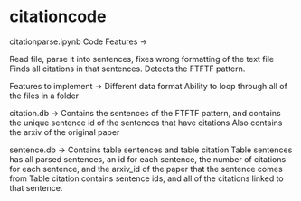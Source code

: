 # citationcode

citationparse.ipynb 
Code Features -> 

Read file, parse it into sentences, fixes wrong formatting of the text file
Finds all citations in that sentences. 
Detects the FTFTF pattern. 

Features to implement ->
Different data format
Ability to loop through all of the files in a folder

citation.db ->
Contains the sentences of the FTFTF pattern, and contains the unique sentence id of the sentences that have citations
Also contains the arxiv of the original paper 

sentence.db -> 
Contains table sentences and table citation
Table sentences has all parsed sentences, an id for each sentence, the number of citations for each sentence, and the arxiv_id of the paper that the sentence comes from
Table citation contains sentence ids, and all of the citations linked to that sentence. 
